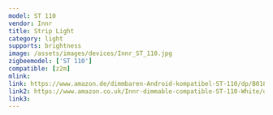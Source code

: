 ```yaml
---
model: ST 110
vendor: Innr
title: Strip Light
category: light
supports: brightness
image: /assets/images/devices/Innr_ST_110.jpg
zigbeemodel: ['ST 110']
compatible: [z2m]
mlink: 
link: https://www.amazon.de/dimmbaren-Android-kompatibel-ST-110/dp/B018SBYIS2
link2: https://www.amazon.co.uk/Innr-dimmable-compatible-ST-110-White/dp/B018SBYIS2
link3: 
---
```

